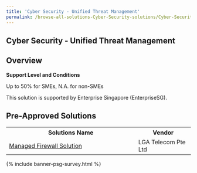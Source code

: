 ```yaml
---
title: 'Cyber Security - Unified Threat Management'
permalink: /browse-all-solutions-Cyber-Security-solutions/Cyber-Security---Unified-Threat-Management
---
```


## Cyber Security - Unified Threat Management
## Overview

**Support Level and Conditions**

Up to 50% for SMEs, N.A. for non-SMEs

This solution is supported by Enterprise Singapore (EnterpriseSG).

## Pre-Approved Solutions

<table>
<tr>
<th style='width: auto;'><b>Solutions Name</b></th>
<th style='width: 30%;'><b>Vendor</b></th>
</tr>
<tr>
<td><a href='/productivity-solutions-grant/solutionrepo/solution1896' target='_blank'>Managed Firewall Solution</a><br></td>
<td>LGA Telecom Pte Ltd</td>
</tr>
</table>

{% include banner-psg-survey.html %}
